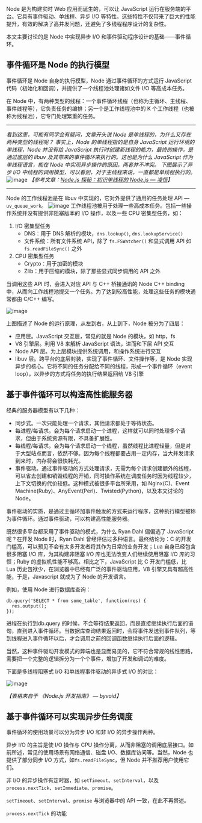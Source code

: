 Node 是为构建实时 Web 应用而诞生的，可以让 JavaScript 运行在服务端的平台。它具有事件驱动、单线程、异步 I/O 等特性。这些特性不仅带来了巨大的性能提升，有效的解决了高并发问题，还避免了多线程程序设计的复杂性。

本文主要讨论的是 Node 中实现异步 I/O 和事件驱动程序设计的基础——事件循环。

## 事件循环是 Node 的执行模型

事件循环是 Node 自身的执行模型，Node 通过事件循环的方式运行 JavaScript 代码（初始化和回调），并提供了一个线程池处理诸如文件 I/O 等高成本任务。

在 Node 中，有两种类型的线程：一个事件循环线程（也称为主循环、主线程、事件线程等），它负责任务的编排；另一个是工作线程池中的 K 个工作线程（也被称为线程池），它专门处理繁重的任务。

---

_看到这里，可能有同学会有疑问，文章开头说 Node 是单线程的，为什么又存在两种类型的线程呢？_
_事实上，Node 的单线程指的是自身 JavaScript 运行环境的单线程，Node 并没有给 JavaScript 执行时创建新线程的能力，最终的操作，是通过底层的 libuv 及其带来的事件循环来执行的。这也是为什么 JavaScript 作为单线程语言，能在 Node 中实现异步操作的原因。两者并不冲突。_
_下图展示了异步 I/O 中线程的调用模型，可以看到，对于主线程来说，一直都是单线程执行的。_
![image](https://user-images.githubusercontent.com/9818716/60763860-53f81900-a0af-11e9-9fc3-98b7ee19ab28.png)
_【参考文章：[Node.js 探秘：初识单线程的 Node.js — 凌恒](http://taobaofed.org/blog/2015/10/29/deep-into-node-1/)】_

---

Node 的工作线程池是在 libuv 中实现的，它对外提供了通用的任务处理 API — `uv_queue_work`。
![image](https://user-images.githubusercontent.com/9818716/60763971-2eb8da00-a0b2-11e9-8c81-bf8d42e8f291.png)
工作线程池被用于处理一些高成本任务。包括一些操作系统并没有提供非阻塞版本的 I/O 操作，以及一些 CPU 密集型任务，如：

1. I/O 密集型任务
    - DNS：用于 DNS 解析的模块，`dns.lookup()`, `dns.lookupService()` 
    - 文件系统：所有文件系统 API，除了 `fs.FSWatcher()` 和显式调用 API 如 `fs.readFileSync()` 之外
2. CPU 密集型任务
    - Crypto：用于加密的模块
    - Zlib：用于压缩的模块，除了那些显式同步调用的 API 之外

当调用这些 API 时，会进入对应 API 与 C++ 桥接通讯的 Node C++ binding 中，从而向工作线程池提交一个任务。为了达到较高性能，处理这些任务的模块通常都由 C/C++ 编写。

![image](https://user-images.githubusercontent.com/9818716/60763984-87887280-a0b2-11e9-98b0-1e81f33a1152.png)

上图描述了 Node 的运行原理，从左到右，从上到下，Node 被分为了四层：

- 应用层。JavaScript 交互层，常见的就是 Node 的模块，如 http，fs
- V8 引擎层。利用 V8 来解析 JavaScript 语法，进而和下层 API 交互
- Node API 层。为上层模块提供系统调用，和操作系统进行交互
- libuv 层。跨平台的底层封装，实现了事件循环、文件操作等，是 Node 实现异步的核心。它将不同的任务分配给不同的线程，形成一个事件循环（event loop），以异步的方式将任务的执行结果返回给 V8 引擎

## 基于事件循环可以构造高性能服务器

经典的服务器模型有以下几种：

- 同步式。一次只能处理一个请求，其他请求都处于等待状态。
- 每进程/每请求。会为每个请求启动一个进程，这样就可以同时处理多个请求，但由于系统资源有限，不具备扩展性。
- 每线程/每请求。会为每个请求启动一个线程，虽然线程比进程轻量，但是对于大型站点而言，依然不够。因为每个线程都要占用一定内存，当大并发请求到来时，内存将会很快耗光。
- 事件驱动。通过事件驱动的方式处理请求，无需为每个请求创建额外的线程，可以省去创建和销毁线程的开销，同时操作系统在调度任务时因为线程较少，上下文切换的代价较低。这种模式被很多平台所采用，如 Nginx(C)、Event Machine(Ruby)、AnyEvent(Perl)、Twisted(Python)，以及本文讨论的 Node。

事件驱动的实质，是通过主循环加事件触发的方式来运行程序，这种执行模型被称为事件循环。通过事件驱动，可以构建高性能服务器。

既然很多平台都采用了事件驱动的模式，为什么 Ryan Dahl 偏偏选了 JavaScript 呢？在开发 Node 时，Ryan Dahl 曾经评估过多种语言。最终结论为：C 的开发门槛高，可以预见不会有太多开发者将其作为日常的业务开发；Lua 自身已经包含很多阻塞 I/O 库，为其构建非阻塞 I/O 库也无法改变人们继续使用阻塞 I/O 库的习惯；Ruby 的虚拟机性能不够高。相比之下，JavaScript 比 C 开发门槛低，比 Lua 历史包袱少，在浏览器中已经有广泛的事件驱动应用，V8 引擎又具有超高性能，于是，Javascript 就成为了 Node 的开发语言。

例如，使用 Node 进行数据库查询：

```
db.query('SELECT * from some_table', function(res) {
  res.output();
});
```

进程在执行到db.query 的时候，不会等待结果返回，而是直接继续执行后面的语句，直到进入事件循环。当数据库查询结果返回时，会将事件发送到事件队列，等到线程进入事件循环以后，才会调用之前的回调函数继续执行后面的逻辑。

当然，这种事件驱动开发模式的弊端也是显而易见的，它不符合常规的线性思路，需要把一个完整的逻辑拆分为一个个事件，增加了开发和调试的难度。

下面是多线程阻塞式 I/O 和单线程事件驱动的异步式 I/O 的对比：

![image](https://user-images.githubusercontent.com/9818716/60769378-79ae0e00-a101-11e9-92e9-ba9b3d530c99.png)

_【表格来自于 《Node.js 开发指南》 — byvoid】_

## 基于事件循环可以实现异步任务调度

事件循环的使用场景可以分为异步 I/O 和非 I/O 的异步操作两种。

异步 I/O 的主旨是使 I/O 操作与 CPU 操作分离，从而非阻塞的调用底层接口。如前所述，常见的使用场景有网络通信、磁盘 I/O、数据库访问等。当然，Node 也提供了部分同步 I/O 方式，如`fs.readFileSync`，但 Node 并不推荐用户使用它们。

非 I/O 的异步操作有定时器，如 `setTimeout`、`setInterval`，以及 `process.nextTick`、`setImmediate`、`promise`。

`setTimeout`、`setInterval`、`promise` 与浏览器中的 API 一致，在此不再赘述。

`process.nextTick` 的功能

